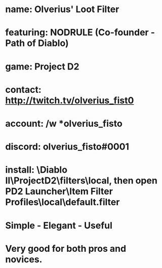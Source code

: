 # name: Olverius' Loot Filter
# featuring: NODRULE (Co-founder - Path of Diablo)
# game: Project D2
# contact: http://twitch.tv/olverius_fist0
# account: /w *olverius_fisto
# discord: olverius_fisto#0001
# install: \Diablo II\ProjectD2\filters\local, then open PD2 Launcher\Item Filter Profiles\local\default.filter
# Simple - Elegant - Useful
# Very good for both pros and novices.
